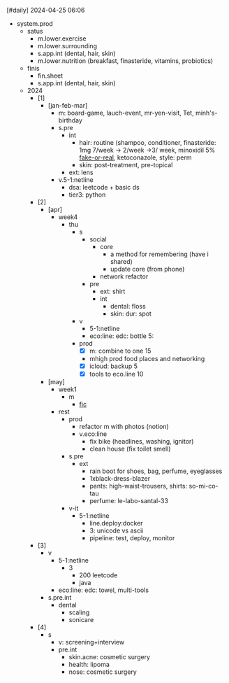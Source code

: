 [#daily]
2024-04-25
06:06

- system.prod
	- satus
		- m.lower.exercise
		- m.lower.surrounding
		- s.app.int (dental, hair, skin)
		- m.lower.nutrition (breakfast, finasteride, vitamins, probiotics)
	- finis
		- fin.sheet
		- s.app.int (dental, hair, skin)
	- 2024
		- [1]
			- [jan-feb-mar]
				- m: board-game, lauch-event, mr-yen-visit, Tet, minh's-birthday
				- s.pre
					- int
						- hair: routine (shampoo, conditioner, finasteride: 1mg 7/week -> 2/week ->3/ week, minoxidil 5% [fake-or-real](https://www.cosmetics-hut.com/blogs/minoxidil/a-practical-guide-to-identifying-fake-kirkland-minoxidil), ketoconazole, style: perm
						- skin: post-treatment, pre-topical
					- ext: lens
				- v.5-1:netline
					- dsa: leetcode + basic ds
					- tier3: python
		- [2]
			- [apr]
				- week4
					- thu
						- s
							- social
								- core
									- a method for remembering (have i shared)
									- update core (from phone)
								- network refactor
							- pre
								- ext: shirt
								- int
									- dental: floss
									- skin: dur: spot
						- v
							- 5-1:netline
							- eco:line: edc: bottle 5: 
						- prod
							- [x] m: combine to one 15
							- mhigh prod food places and networking
							- [x] icloud: backup 5
							- [x] tools to eco.line 10
			- [may]
				- week1
					- m
						- [fic](https://www.youtube.com/watch?v=tSTNG-cLByk)
				- rest
					- prod
						- refactor m with photos (notion)
						- v.eco:line
							- fix bike (headlines, washing, ignitor)
							- clean house (fix toilet smell)
					- s.pre
						- ext
							- rain boot for shoes, bag, perfume, eyeglasses
							- 1xblack-dress-blazer
							- pants: high-waist-trousers, shirts: so-mi-co-tau
							- perfume: le-labo-santal-33
					- v-it
						- 5-1:netline
							- line.deploy:docker
							- 3: unicode vs ascii
							- pipeline: test, deploy, monitor
		- [3]
			- v
				- 5-1:netline
					- 3
						- 200 leetcode
						- java
				- eco:line: edc: towel, multi-tools
			- s.pre.int
				- dental
					- scaling
					- sonicare
		- [4]
			- s
				- v: screening+interview
				- pre.int
					- skin.acne: cosmetic surgery
					- health: lipoma
					- nose: cosmetic surgery
